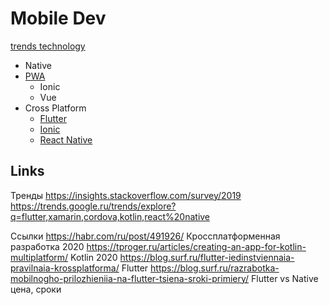 # Mobile Dev

[trends technology](https://trends.google.ru/trends/explore?q=flutter,xamarin,cordova,kotlin,react%20native)

- Native
- [PWA](style/pwa.md)
	- Ionic
	- Vue
- Cross Platform
	- [Flutter](../technology/mobile/flutter.md)
	- [Ionic](../technology/mobile/ionic.md)
	- [React Native](../technology/mobile/react.md)

## Links

Тренды
https://insights.stackoverflow.com/survey/2019
https://trends.google.ru/trends/explore?q=flutter,xamarin,cordova,kotlin,react%20native

Ссылки
https://habr.com/ru/post/491926/ Кроссплатформенная разработка 2020
https://tproger.ru/articles/creating-an-app-for-kotlin-multiplatform/ Kotlin 2020
https://blog.surf.ru/flutter-iedinstviennaia-pravilnaia-krossplatforma/ Flutter 
https://blog.surf.ru/razrabotka-mobilnogho-prilozhieniia-na-flutter-tsiena-sroki-primiery/ Flutter vs Native цена, сроки 